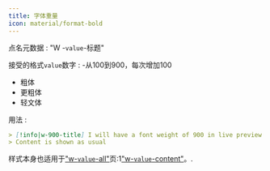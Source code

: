 ```yaml
---
title: 字体重量
icon: material/format-bold
---
```


点名元数据 : "W -`value`-标题"

接受的格式`value`数字 :
-从100到900，每次增加100 
- 粗体
- 更粗体
- 轻文体

用法 :
```md
> [!info|w-900-title] I will have a font weight of 900 in live preview and reading mode/reading mode
> Content is shown as usual
```

样式本身也适用于["w-`value`-all"](../combined-styling/page-24.md)页:1["w-`value`-content"](../content-styling/page-14.md)。.